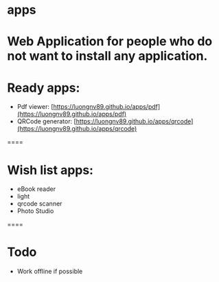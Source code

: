 # apps

Web Application for people who do not want to install any application.
====
# Ready apps:
- Pdf viewer: [https://luongnv89.github.io/apps/pdf](https://luongnv89.github.io/apps/pdf)
- QRCode generator: [https://luongnv89.github.io/apps/qrcode](https://luongnv89.github.io/apps/qrcode)

====
# Wish list apps:
- eBook reader
- light
- qrcode scanner
- Photo Studio

====
# Todo
- Work offline if possible



